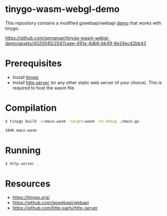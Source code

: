 # tinygo-wasm-webgl-demo

This repository contains a modified gowebapi/webapi [demo](https://github.com/gowebapi/webapi/blob/41cedfc27a0bd35c1220dd0fe4b4c4505c33b0ea/graphics/webgl/example_cube_test.go) that works with tinygo.

https://github.com/semanser/tinygo-wasm-webgl-demo/assets/4020045/2047caee-491a-4db6-bb49-8e24ec42bb43

# Prerequisites
- Install [tinygo](https://tinygo.org/)
- Install [http-server](https://github.com/http-party/http-server) (or any other static web server of your choice). This is required to host the wasm file.

# Compilation
```bash
$ tinygo build -o=main.wasm -target=wasm -no-debug ./main.go

184K main.wasm
```

# Running
```bash
$ http-server .
```

# Resources
- https://tinygo.org/ 
- https://github.com/gowebapi/webapi
- https://github.com/http-party/http-server
